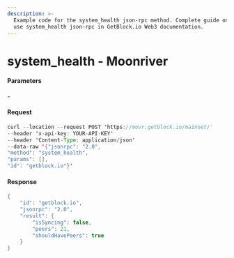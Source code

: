 ```yaml
---
description: >-
  Example code for the system_health json-rpc method. Сomplete guide on how to
  use system_health json-rpc in GetBlock.io Web3 documentation.
---
```


# system\_health - Moonriver

#### Parameters

\-

#### Request

```java
curl --location --request POST 'https://movr.getblock.io/mainnet/' 
--header 'x-api-key: YOUR-API-KEY' 
--header 'Content-Type: application/json' 
--data-raw '{"jsonrpc": "2.0",
"method": "system_health",
"params": [],
"id": "getblock.io"}'
```

#### Response

```java
{
    "id": "getblock.io",
    "jsonrpc": "2.0",
    "result": {
        "isSyncing": false,
        "peers": 21,
        "shouldHavePeers": true
    }
}
```
